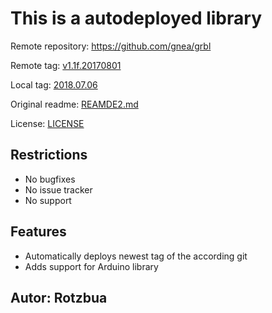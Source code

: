 # This is a autodeployed library

Remote repository: https://github.com/gnea/grbl

Remote tag: [v1.1f.20170801](https://github.com/gnea/grbl/tree/v1.1f.20170801)

Local tag: [2018.07.06](./tree/2018.07.06)

Original readme: [REAMDE2.md](./blob/README2.md)

License: [LICENSE](./LICENSE)

## Restrictions

* No bugfixes
* No issue tracker
* No support

## Features

* Automatically deploys newest tag of the according git
* Adds support for Arduino library

## Autor: Rotzbua
